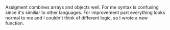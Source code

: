 Assigment combines arrays and objects well. For me syntax is confusing since it's similiar to other languages. For improvement part everything looks normal to me and I couldn't think of different logic, so I wrote a new function.